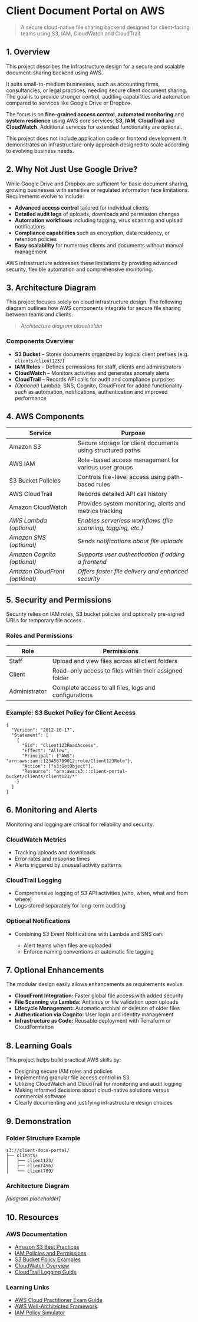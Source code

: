 # Client Document Portal on AWS

> A secure cloud-native file sharing backend designed for client-facing teams using S3, IAM, CloudWatch and CloudTrail.

## 1. Overview

This project describes the infrastructure design for a secure and scalable document-sharing backend using AWS.

It suits small-to-medium businesses, such as accounting firms, consultancies, or legal practices, needing secure client document sharing. The goal is to provide stronger control, auditing capabilities and automation compared to services like Google Drive or Dropbox.

The focus is on **fine-grained access control**, **automated monitoring** and **system resilience** using AWS core services: **S3**, **IAM**, **CloudTrail** and **CloudWatch**. Additional services for extended functionality are optional.

This project does not include application code or frontend development. It demonstrates an infrastructure-only approach designed to scale according to evolving business needs.

## 2. Why Not Just Use Google Drive?

While Google Drive and Dropbox are sufficient for basic document sharing, growing businesses with sensitive or regulated information face limitations. Requirements evolve to include:

* **Advanced access control** tailored for individual clients
* **Detailed audit logs** of uploads, downloads and permission changes
* **Automation workflows** including tagging, virus scanning and upload notifications
* **Compliance capabilities** such as encryption, data residency, or retention policies
* **Easy scalability** for numerous clients and documents without manual management

AWS infrastructure addresses these limitations by providing advanced security, flexible automation and comprehensive monitoring.

## 3. Architecture Diagram

This project focuses solely on cloud infrastructure design. The following diagram outlines how AWS components integrate for secure file sharing between teams and clients.

> *Architecture diagram placeholder*

### Components Overview

* **S3 Bucket** – Stores documents organized by logical client prefixes (e.g. `clients/client123/`)
* **IAM Roles** – Defines permissions for staff, clients and administrators
* **CloudWatch** – Monitors activities and generates anomaly alerts
* **CloudTrail** – Records API calls for audit and compliance purposes
* *(Optional)* Lambda, SNS, Cognito, CloudFront for added functionality such as automation, notifications, authentication and improved performance

## 4. AWS Components

| Service                        | Purpose                                                     |
| ------------------------------ | ----------------------------------------------------------- |
| Amazon S3                      | Secure storage for client documents using structured paths  |
| AWS IAM                        | Role-based access management for various user groups        |
| S3 Bucket Policies             | Controls file-level access using path-based rules           |
| AWS CloudTrail                 | Records detailed API call history                           |
| Amazon CloudWatch              | Provides system monitoring, alerts and metrics tracking    |
| *AWS Lambda (optional)*        | *Enables serverless workflows (file scanning, tagging, etc.)* |
| *Amazon SNS (optional)*        | *Sends notifications about file uploads*                      |
| *Amazon Cognito (optional)*    | *Supports user authentication if adding a frontend*           |
| *Amazon CloudFront (optional)* | *Offers faster file delivery and enhanced security*           |

## 5. Security and Permissions

Security relies on IAM roles, S3 bucket policies and optionally pre-signed URLs for temporary file access.

### Roles and Permissions

| Role          | Permissions                                            |
| ------------- | ------------------------------------------------------ |
| Staff         | Upload and view files across all client folders        |
| Client        | Read-only access to files within their assigned folder |
| Administrator | Complete access to all files, logs and configurations |

### Example: S3 Bucket Policy for Client Access

```
{
  "Version": "2012-10-17",
  "Statement": [
    {
      "Sid": "Client123ReadAccess",
      "Effect": "Allow",
      "Principal": {"AWS": "arn:aws:iam::123456789012:role/Client123Role"},
      "Action": ["s3:GetObject"],
      "Resource": "arn:aws:s3:::client-portal-bucket/clients/client123/*"
    }
  ]
}
```

## 6. Monitoring and Alerts

Monitoring and logging are critical for reliability and security.

### CloudWatch Metrics

* Tracking uploads and downloads
* Error rates and response times
* Alerts triggered by unusual activity patterns

### CloudTrail Logging

* Comprehensive logging of S3 API activities (who, when, what and from where)
* Logs stored separately for long-term auditing

### Optional Notifications

* Combining S3 Event Notifications with Lambda and SNS can:

  * Alert teams when files are uploaded
  * Enforce naming conventions or automatic file tagging

## 7. Optional Enhancements

The modular design easily allows enhancements as requirements evolve:

* **CloudFront Integration:** Faster global file access with added security
* **File Scanning via Lambda:** Antivirus or file validation upon uploads
* **Lifecycle Management:** Automatic archival or deletion of older files
* **Authentication via Cognito:** User login and identity management
* **Infrastructure as Code:** Reusable deployment with Terraform or CloudFormation

## 8. Learning Goals

This project helps build practical AWS skills by:

* Designing secure IAM roles and policies
* Implementing granular file access control in S3
* Utilizing CloudWatch and CloudTrail for monitoring and audit logging
* Making informed decisions about cloud-native solutions versus commercial software
* Clearly documenting and justifying infrastructure design choices

## 9. Demonstration

### Folder Structure Example

```
s3://client-docs-portal/
├── clients/
│   ├── client123/
│   ├── client456/
│   └── client789/
```

### Architecture Diagram

*\[diagram placeholder]*

## 10. Resources

### AWS Documentation

* [Amazon S3 Best Practices](https://docs.aws.amazon.com/AmazonS3/latest/userguide/best-practices.html)
* [IAM Policies and Permissions](https://docs.aws.amazon.com/IAM/latest/UserGuide/access_policies.html)
* [S3 Bucket Policy Examples](https://docs.aws.amazon.com/AmazonS3/latest/userguide/example-bucket-policies.html)
* [CloudWatch Overview](https://docs.aws.amazon.com/cloudwatch/)
* [CloudTrail Logging Guide](https://docs.aws.amazon.com/awscloudtrail/latest/userguide/cloudtrail-user-guide.html)

### Learning Links

* [AWS Cloud Practitioner Exam Guide](https://aws.amazon.com/certification/certified-cloud-practitioner/)
* [AWS Well-Architected Framework](https://aws.amazon.com/architecture/well-architected/)
* [IAM Policy Simulator](https://policysim.aws.amazon.com/)
